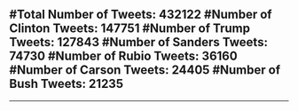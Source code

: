 #Total Number of Tweets: 432122 
#Number of Clinton Tweets: 147751
#Number of Trump Tweets: 127843
#Number of Sanders Tweets: 74730
#Number of Rubio Tweets: 36160
#Number of Carson Tweets: 24405
#Number of Bush Tweets: 21235
---
---
